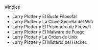 #Indice

* Larry Plotter y El Bucle Filosofal
* Larry Plotter y La Clave Secreta del Wifi
* Larry Plotter y El Prisionero de Firewall
* Larry Plotter y El Malware de Fuego
* Larry Plotter y La Orden de Unix
* Larry Plotter y El Misterio del Hacker.
